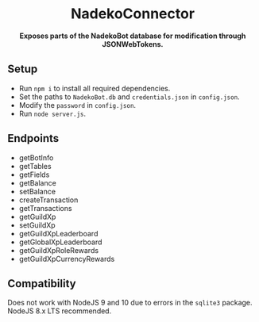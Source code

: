 <h1 align=center>NadekoConnector</h1>
<p align=center><b>Exposes parts of the NadekoBot database for modification through JSONWebTokens. </b></p>

## Setup
- Run `npm i` to install all required dependencies. 
- Set the paths to `NadekoBot.db` and `credentials.json` in `config.json`.
- Modify the `password` in `config.json`. 
- Run `node server.js`. 

## Endpoints
- getBotInfo
- getTables
- getFields
- getBalance
- setBalance
- createTransaction
- getTransactions
- getGuildXp
- setGuildXp
- getGuildXpLeaderboard
- getGlobalXpLeaderboard
- getGuildXpRoleRewards
- getGuildXpCurrencyRewards

## Compatibility
Does not work with NodeJS 9 and 10 due to errors in the `sqlite3` package. NodeJS 8.x LTS recommended. 
